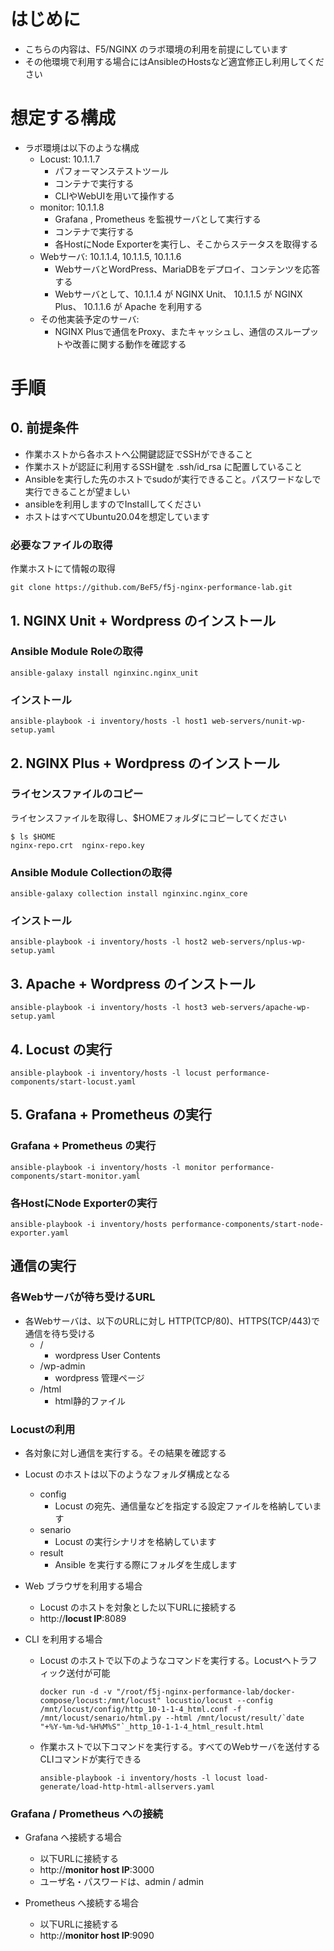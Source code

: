 # はじめに

- こちらの内容は、F5/NGINX のラボ環境の利用を前提にしています
- その他環境で利用する場合にはAnsibleのHostsなど適宜修正し利用してください


# 想定する構成

- ラボ環境は以下のような構成
  - Locust: 10.1.1.7
    - パフォーマンステストツール
    - コンテナで実行する
    - CLIやWebUIを用いて操作する
  - monitor: 10.1.1.8
    - Grafana , Prometheus を監視サーバとして実行する
    - コンテナで実行する
    - 各HostにNode Exporterを実行し、そこからステータスを取得する
  - Webサーバ: 10.1.1.4, 10.1.1.5, 10.1.1.6
    - WebサーバとWordPress、MariaDBをデプロイ、コンテンツを応答する
    - Webサーバとして、10.1.1.4 が NGINX Unit、 10.1.1.5 が NGINX Plus、 10.1.1.6 が Apache を利用する
  - その他実装予定のサーバ:
    - NGINX Plusで通信をProxy、またキャッシュし、通信のスループットや改善に関する動作を確認する


# 手順
## 0. 前提条件

- 作業ホストから各ホストへ公開鍵認証でSSHができること
- 作業ホストが認証に利用するSSH鍵を .ssh/id_rsa に配置していること
- Ansibleを実行した先のホストでsudoが実行できること。パスワードなしで実行できることが望ましい
- ansibleを利用しますのでInstallしてください
- ホストはすべてUbuntu20.04を想定しています

### 必要なファイルの取得

作業ホストにて情報の取得

```
git clone https://github.com/BeF5/f5j-nginx-performance-lab.git
```

## 1. NGINX Unit + Wordpress のインストール

### Ansible Module Roleの取得

```
ansible-galaxy install nginxinc.nginx_unit
```

### インストール

```
ansible-playbook -i inventory/hosts -l host1 web-servers/nunit-wp-setup.yaml
```

## 2. NGINX Plus + Wordpress のインストール

### ライセンスファイルのコピー

ライセンスファイルを取得し、$HOMEフォルダにコピーしてください
```
$ ls $HOME
nginx-repo.crt  nginx-repo.key
```

### Ansible Module Collectionの取得

```
ansible-galaxy collection install nginxinc.nginx_core
```

### インストール

```
ansible-playbook -i inventory/hosts -l host2 web-servers/nplus-wp-setup.yaml
```

## 3. Apache + Wordpress のインストール

```
ansible-playbook -i inventory/hosts -l host3 web-servers/apache-wp-setup.yaml
```

## 4. Locust の実行

```
ansible-playbook -i inventory/hosts -l locust performance-components/start-locust.yaml
```

## 5. Grafana + Prometheus の実行

### Grafana + Prometheus の実行

```
ansible-playbook -i inventory/hosts -l monitor performance-components/start-monitor.yaml
```

### 各HostにNode Exporterの実行

```
ansible-playbook -i inventory/hosts performance-components/start-node-exporter.yaml  
```

## 通信の実行

### 各Webサーバが待ち受けるURL

- 各Webサーバは、以下のURLに対し HTTP(TCP/80)、HTTPS(TCP/443)で通信を待ち受ける
  - /
    - wordpress User Contents
  - /wp-admin
    - wordpress 管理ページ
  - /html
    - html静的ファイル


### Locustの利用

- 各対象に対し通信を実行する。その結果を確認する
- Locust のホストは以下のようなフォルダ構成となる
  - config
    - Locust の宛先、通信量などを指定する設定ファイルを格納しています
  - senario
    - Locust の実行シナリオを格納しています
  - result
    - Ansible を実行する際にフォルダを生成します

- Web ブラウザを利用する場合
  - Locust のホストを対象とした以下URLに接続する
  - http://**locust IP**:8089

- CLI を利用する場合

  - Locust のホストで以下のようなコマンドを実行する。Locustへトラフィック送付が可能

    ```
    docker run -d -v "/root/f5j-nginx-performance-lab/docker-compose/locust:/mnt/locust" locustio/locust --config /mnt/locust/config/http_10-1-1-4_html.conf -f /mnt/locust/senario/html.py --html /mnt/locust/result/`date "+%Y-%m-%d-%H%M%S"`_http_10-1-1-4_html_result.html
    ```

  - 作業ホストで以下コマンドを実行する。すべてのWebサーバを送付するCLIコマンドが実行できる

    ```
    ansible-playbook -i inventory/hosts -l locust load-generate/load-http-html-allservers.yaml  
    ```


### Grafana / Prometheus への接続

- Grafana へ接続する場合
  - 以下URLに接続する
  - http://**monitor host IP**:3000
  - ユーザ名・パスワードは、admin / admin

- Prometheus へ接続する場合
  - 以下URLに接続する
  - http://**monitor host IP**:9090



